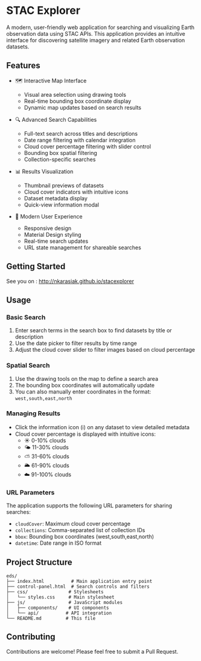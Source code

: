 # STAC Explorer

A modern, user-friendly web application for searching and visualizing Earth observation data using STAC APIs. This application provides an intuitive interface for discovering satellite imagery and related Earth observation datasets.

## Features

- 🗺️ Interactive Map Interface
  - Visual area selection using drawing tools
  - Real-time bounding box coordinate display
  - Dynamic map updates based on search results

- 🔍 Advanced Search Capabilities
  - Full-text search across titles and descriptions
  - Date range filtering with calendar integration
  - Cloud cover percentage filtering with slider control
  - Bounding box spatial filtering
  - Collection-specific searches

- 📊 Results Visualization
  - Thumbnail previews of datasets
  - Cloud cover indicators with intuitive icons
  - Dataset metadata display
  - Quick-view information modal

- 💫 Modern User Experience
  - Responsive design
  - Material Design styling
  - Real-time search updates
  - URL state management for shareable searches

## Getting Started

See you on : http://nkarasiak.github.io/stacexplorer

## Usage

### Basic Search

1. Enter search terms in the search box to find datasets by title or description
2. Use the date picker to filter results by time range
3. Adjust the cloud cover slider to filter images based on cloud percentage

### Spatial Search

1. Use the drawing tools on the map to define a search area
2. The bounding box coordinates will automatically update
3. You can also manually enter coordinates in the format: `west,south,east,north`

### Managing Results

- Click the information icon (ℹ️) on any dataset to view detailed metadata
- Cloud cover percentage is displayed with intuitive icons:
  - ☀️ 0-10% clouds
  - 🌤️ 11-30% clouds
  - ⛅ 31-60% clouds
  - 🌥️ 61-90% clouds
  - ☁️ 91-100% clouds

### URL Parameters

The application supports the following URL parameters for sharing searches:

- `cloudCover`: Maximum cloud cover percentage
- `collections`: Comma-separated list of collection IDs
- `bbox`: Bounding box coordinates (west,south,east,north)
- `datetime`: Date range in ISO format

## Project Structure

```
eds/
├── index.html          # Main application entry point
├── control-panel.html  # Search controls and filters
├── css/               # Stylesheets
│   └── styles.css     # Main stylesheet
├── js/                # JavaScript modules
│   ├── components/    # UI components
│   └── api/          # API integration
└── README.md         # This file
```

## Contributing

Contributions are welcome! Please feel free to submit a Pull Request.